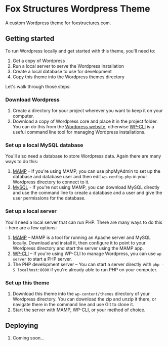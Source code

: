 # Fox Structures Wordpress Theme

A custom Wordpress theme for foxstructures.com.

## Getting started

To run Wordpress locally and get started with this theme, you'll need to:

1. Get a copy of Wordpress
2. Run a local server to serve the Wordpress installation
3. Create a local database to use for development
4. Copy this theme into the Wordpress themes directory

Let's walk through those steps:

### Download Wordpress

1. Create a directory for your project wherever you want to keep it on your computer.
2. Download a copy of Wordpress core and place it in the project folder. You can do this from the [Wordpress website](https://wordpress.org/download/), otherwise [WP-CLI](http://wp-cli.org) is a useful command line tool for managing Wordpress installations.

### Set up a local MySQL database

You'll also need a database to store Wordpress data. Again there are many ways to do this:

1. [MAMP](https://www.mamp.info) – If you're using MAMP, you can use phpMyAdmin to set up the database and database user and then edit `wp-config.php` in your Wordpress directory to connect to it.
2. [MySQL](https://dev.mysql.com/downloads/mysql/) - If you're not using MAMP, you can download MySQL directly and use the command line to create a database and a user and give the user permissions for the database.

### Set up a local server

You'll need a local server that can run PHP. There are many ways to do this – here are a few options:

1. [MAMP](https://www.mamp.info) – MAMP is a tool for running an Apache server and MySQL locally. Download and install it, then configure it to point to your Wordpress directory and start the server using the MAMP app.
2. [WP-CLI](http://wp-cli.org) – If you're using WP-CLI to manage Wordpress, you can use `wp server` to start a PHP server.
3. The PHP development server – You can start a server directly with `php -S localhost:8080` if you're already able to run PHP on your computer.

### Set up this theme

1. Download this theme into the `wp-content/themes` directory of your Wordpress directory. You can download the zip and unzip it there, or navigate there in the command line and use Git to clone it.
2. Start the server with MAMP, WP-CLI, or your method of choice.

## Deploying

1. Coming soon...
